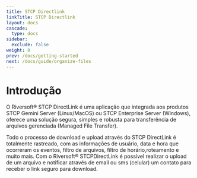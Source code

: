 ```yaml
---
title: STCP Directlink
linkTitle: STCP Directlink
layout: docs
cascade:
  type: docs
sidebar:
  exclude: false
weight: 0
prev: /docs/getting-started
next: /docs/guide/organize-files
---
```

# Introdução

O Riversoft® STCP DirectLink é uma aplicação que integrada aos produtos STCP Gemini Server (Linux/MacOS) ou STCP Enterprise Server (Windows), oferece uma solução segura, simples e robusta para transferência de arquivos gerenciada (Managed File Transfer). 

Todo o processo de download e upload através do STCP DirectLink é totalmente rastreado, com as informações de usuário, data e hora que ocorreram os eventos, filtro de arquivos, filtro de horário,roteamento e muito mais.
Com o Riversoft® STCPDirectLink é possível realizar o upload de um arquivo e notificar através de email ou sms (celular) um contato para receber o link seguro para download.